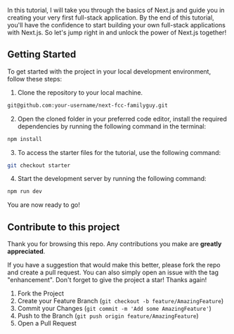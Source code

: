 

In this tutorial, I will take you through the basics of Next.js and guide you in
creating your very first full-stack application. By the end of this tutorial,
you'll have the confidence to start building your own full-stack applications
with Next.js. So let's jump right in and unlock the power of Next.js together!

## Getting Started

To get started with the project in your local development environment, follow
these steps:

1. Clone the repository to your local machine.

```bash
git@github.com:your-username/next-fcc-familyguy.git
```

2. Open the cloned folder in your preferred code editor, install the required
   dependencies by running the following command in the terminal:

```bash
npm install
```

3. To access the starter files for the tutorial, use the following command:

```bash
git checkout starter
```

4. Start the development server by running the following command:

```bash
npm run dev
```

You are now ready to go!

## Contribute to this project

Thank you for browsing this repo. Any contributions you make are **greatly
appreciated**.

If you have a suggestion that would make this better, please fork the repo and
create a pull request. You can also simply open an issue with the tag
"enhancement". Don't forget to give the project a star! Thanks again!

1. Fork the Project
2. Create your Feature Branch (`git checkout -b feature/AmazingFeature`)
3. Commit your Changes (`git commit -m 'Add some AmazingFeature'`)
4. Push to the Branch (`git push origin feature/AmazingFeature`)
5. Open a Pull Request
